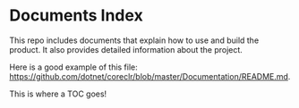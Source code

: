 # Documents Index

This repo includes documents that explain how to use and build the product. It also provides detailed information about the project.

Here is a good example of this file: https://github.com/dotnet/coreclr/blob/master/Documentation/README.md.

This is where a TOC goes!